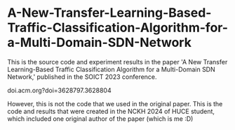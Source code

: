 # A-New-Transfer-Learning-Based-Traffic-Classification-Algorithm-for-a-Multi-Domain-SDN-Network
This is the source code and experiment results in the paper 'A New Transfer Learning-Based Traffic Classification Algorithm for a Multi-Domain SDN Network,' published in the SOICT 2023 conference.

doi.acm.org?doi=3628797.3628804

However, this is not the code that we used in the original paper. This is the code and results that were created in the NCKH 2024 of HUCE student, which included one original author of the paper (which is me :D)
